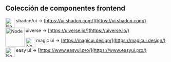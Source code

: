 ## Colección de componentes frontend

shadcn/ui <img align="left" alt="Node" width="30px" style="padding-right:0px;" src="https://i.imgur.com/EEYpOeh.png" /> → [https://ui.shadcn.com/](https://ui.shadcn.com/)

uiverse <img align="left" alt="Node" width="60px" style="padding-right:0px;" src="https://uiverse.io/assets/logo-png-BXFOQKfc.png" /> → [https://uiverse.io/](https://uiverse.io/)

magic ui <img align="left" alt="Node" width="30px" style="padding-right:0px;" src="https://magicui.design/icon.png" /> → [https://magicui.design/](https://magicui.design/)

easy ui <img align="left" alt="Node" width="30px" style="padding-right:0px;" src="https://pub-0cd6f9d4131f4f79ac40219248ae64db.r2.dev/logo.svg" /> → [https://www.easyui.pro/](https://www.easyui.pro/)
